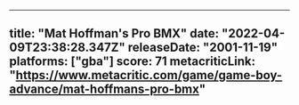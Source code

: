 
---
title: "Mat Hoffman's Pro BMX"
date: "2022-04-09T23:38:28.347Z"
releaseDate: "2001-11-19"
platforms: ["gba"]
score: 71
metacriticLink: "https://www.metacritic.com/game/game-boy-advance/mat-hoffmans-pro-bmx"
---
